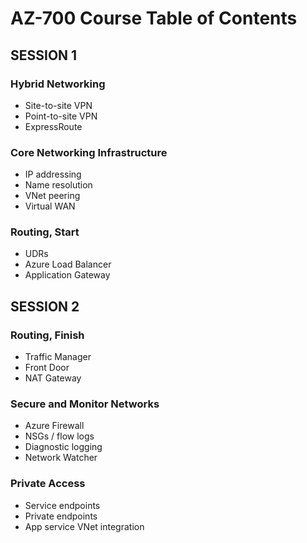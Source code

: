 # AZ-700 Course Table of Contents

## SESSION 1

### Hybrid Networking

* Site-to-site VPN
* Point-to-site VPN
* ExpressRoute

### Core Networking Infrastructure

* IP addressing
* Name resolution
* VNet peering
* Virtual WAN

### Routing, Start

* UDRs
* Azure Load Balancer
* Application Gateway

## SESSION 2

### Routing, Finish

* Traffic Manager
* Front Door
* NAT Gateway

### Secure and Monitor Networks

* Azure Firewall
* NSGs / flow logs
* Diagnostic logging
* Network Watcher

### Private Access

* Service endpoints
* Private endpoints
* App service VNet integration
